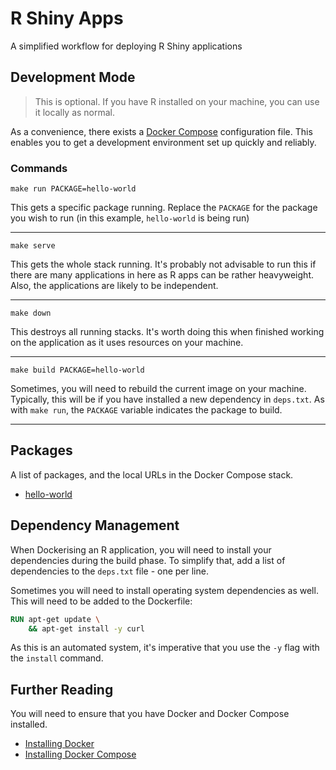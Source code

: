 # R Shiny Apps

A simplified workflow for deploying R Shiny applications 

## Development Mode

> This is optional. If you have R installed on your machine, you can use it locally as normal.

As a convenience, there exists a [Docker Compose](https://docs.docker.com/compose) configuration
file. This enables you to get a development environment set up quickly and reliably.

### Commands

```shell
make run PACKAGE=hello-world
```

This gets a specific package running. Replace the `PACKAGE` for the package you wish to run (in this
example, `hello-world` is being run)

---

```shell
make serve
```

This gets the whole stack running. It's probably not advisable to run this if there are many
applications in here as R apps can be rather heavyweight. Also, the applications are likely to be
independent.

---

```shell
make down
```

This destroys all running stacks. It's worth doing this when finished working on the application
as it uses resources on your machine.

---

```shell
make build PACKAGE=hello-world
```

Sometimes, you will need to rebuild the current image on your machine. Typically, this will be if
you have installed a new dependency in `deps.txt`. As with `make run`, the `PACKAGE` variable
indicates the package to build.

---

## Packages

A list of packages, and the local URLs in the Docker Compose stack.

 - [hello-world](http://localhost:3000)

## Dependency Management

When Dockerising an R application, you will need to install your dependencies during the build
phase. To simplify that, add a list of dependencies to the `deps.txt` file - one per line.

Sometimes you will need to install operating system dependencies as well. This will need to
be added to the Dockerfile:
 
```Dockerfile
RUN apt-get update \
    && apt-get install -y curl
```

As this is an automated system, it's imperative that you use the `-y` flag with the `install`
command.

## Further Reading

You will need to ensure that you have Docker and Docker Compose installed.

 - [Installing Docker](https://docs.docker.com/get-docker)
 - [Installing Docker Compose](https://docs.docker.com/compose/install)
